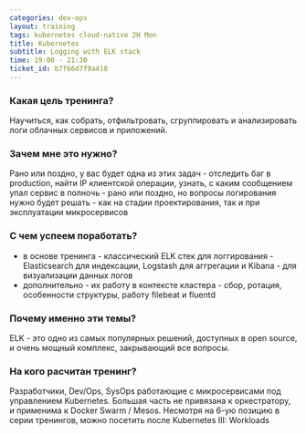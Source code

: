 ```yaml
---
categories: dev-ops
layout: training
tags: kubernetes cloud-native 2H Mon
title: Kubernetes
subtitle: Logging with ELK stack
time: 19:00 - 21:30
ticket_id: b7f66d7f9a418
---
```

### Какая цель тренинга?
Научиться, как собрать, отфильтровать, сгруппировать и анализировать логи облачных сервисов и приложений.  

### Зачем мне это нужно?
Рано или поздно, у вас будет одна из этих задач - отследить баг в production, найти IP клиентской операции, узнать, с каким сообщением упал сервис в полночь - рано или поздно, но вопросы логирования нужно будет решать - как на стадии проектирования, так и при эксплуатации микросервисов

### С чем успеем поработать?
- в основе тренинга - классический ELK стек для логгирования - Elasticsearch для индексации, Logstash для аггрегации и Kibana - для визуализации данных логов
- дополнительно - их работу в контексте кластера - сбор, ротация, особенности структуры, работу filebeat и fluentd

### Почему именно эти темы?
ELK - это одно из самых популярных решений, доступных в open source, и очень мощный комплекс, закрывающий все вопросы.

### На кого расчитан тренинг?
Разработчики, Dev/Ops, SysOps работающие с микросервисами под управлением Kubernetes. Большая часть не привязана к оркестратору, и применима к Docker Swarm / Mesos. Несмотря на 6-ую позицию в серии тренингов, можно посетить после Kubernetes III: Workloads
